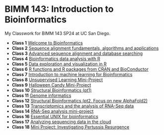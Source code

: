 # BIMM 143: Introduction to Bioinformatics 
My Classwork for BIMM 143 SP24 at UC San Diego.

- **Class 1** [Welcome to Bioinformatics]()
- **Class 2** [Sequence alignment fundamentals, algorithms and applications]()
- **Class 3** [Advanced sequence alignment and database searching]()
- **Class 4** [Bioinformatics data analysis with R](Lab4/Lab4.pdf)
- **Class 5** [Data exploration and visualization in R](Lab5/Lab5.pdf)
- **Class 6** [R functions and R packages from CRAN and BioConductor](Lab6/Lab6.pdf)
- **Class 7** [Introduction to machine learning for Bioinformatics](Lab7/Lab7.pdf)
- **Class 8** [Unsupervised Learning Mini-Project](Lab8/Lab8.pdf)
- **Class 9** [Halloween Candy Mini-Project](Lab9/Lab9.pdf)
- **Class 10** [Structural Bioinformatics (pt1)](Lab10/Lab10.pdf)
- **Class 11** [Genome informatics](Lab11/Lab11.pdf)
- **Class 12** [Structural Bioinformatics (pt2. Focus on new AlphaFold2)](Lab12/Lab12.pdf)
- **Class 13** [Transcriptomics and the analysis of RNA-Seq data](Lab13/Lab13.pdf)
- **Class 14** [RNA-Seq analysis mini-project](Lab14/Lab14.pdf)
- **Class 16** [Essential UNIX for bioinformatics]()
- **Class 17** [Analyzing sequencing data in the cloud]()
- **Class 18** [Mini Project: Investigating Pertussis Resurgence]()
